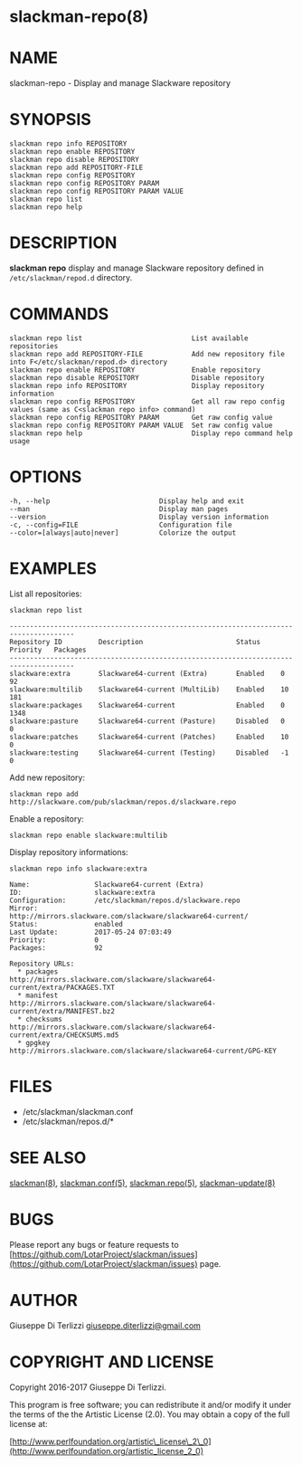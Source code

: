# slackman-repo(8)
# NAME

slackman-repo - Display and manage Slackware repository

# SYNOPSIS

    slackman repo info REPOSITORY
    slackman repo enable REPOSITORY
    slackman repo disable REPOSITORY
    slackman repo add REPOSITORY-FILE
    slackman repo config REPOSITORY
    slackman repo config REPOSITORY PARAM
    slackman repo config REPOSITORY PARAM VALUE
    slackman repo list
    slackman repo help

# DESCRIPTION

**slackman repo** display and manage Slackware repository defined in `/etc/slackman/repod.d`
directory.

# COMMANDS

    slackman repo list                           List available repositories
    slackman repo add REPOSITORY-FILE            Add new repository file into F</etc/slackman/repod.d> directory
    slackman repo enable REPOSITORY              Enable repository
    slackman repo disable REPOSITORY             Disable repository
    slackman repo info REPOSITORY                Display repository information
    slackman repo config REPOSITORY              Get all raw repo config values (same as C<slackman repo info> command)
    slackman repo config REPOSITORY PARAM        Get raw config value
    slackman repo config REPOSITORY PARAM VALUE  Set raw config value
    slackman repo help                           Display repo command help usage

# OPTIONS

    -h, --help                           Display help and exit
    --man                                Display man pages
    --version                            Display version information
    -c, --config=FILE                    Configuration file
    --color=[always|auto|never]          Colorize the output

# EXAMPLES

List all repositories:

    slackman repo list

    --------------------------------------------------------------------------------------
    Repository ID         Description                       Status     Priority   Packages
    --------------------------------------------------------------------------------------
    slackware:extra       Slackware64-current (Extra)       Enabled    0          92
    slackware:multilib    Slackware64-current (MultiLib)    Enabled    10         181
    slackware:packages    Slackware64-current               Enabled    0          1348
    slackware:pasture     Slackware64-current (Pasture)     Disabled   0          0
    slackware:patches     Slackware64-current (Patches)     Enabled    10         0
    slackware:testing     Slackware64-current (Testing)     Disabled   -1         0

Add new repository:

    slackman repo add http://slackware.com/pub/slackman/repos.d/slackware.repo

Enable a repository:

    slackman repo enable slackware:multilib

Display repository informations:

    slackman repo info slackware:extra

    Name:                Slackware64-current (Extra)
    ID:                  slackware:extra
    Configuration:       /etc/slackman/repos.d/slackware.repo
    Mirror:              http://mirrors.slackware.com/slackware/slackware64-current/
    Status:              enabled
    Last Update:         2017-05-24 07:03:49
    Priority:            0
    Packages:            92
    
    Repository URLs:
      * packages         http://mirrors.slackware.com/slackware/slackware64-current/extra/PACKAGES.TXT
      * manifest         http://mirrors.slackware.com/slackware/slackware64-current/extra/MANIFEST.bz2
      * checksums        http://mirrors.slackware.com/slackware/slackware64-current/extra/CHECKSUMS.md5
      * gpgkey           http://mirrors.slackware.com/slackware/slackware64-current/GPG-KEY

# FILES

- /etc/slackman/slackman.conf
- /etc/slackman/repos.d/\*

# SEE ALSO

[slackman(8)](../8/slackman.md), [slackman.conf(5)](../5/slackman.conf.md), [slackman.repo(5)](../5/slackman.repo.md), [slackman-update(8)](../8/slackman-update.md)

# BUGS

Please report any bugs or feature requests to 
[https://github.com/LotarProject/slackman/issues](https://github.com/LotarProject/slackman/issues) page.

# AUTHOR

Giuseppe Di Terlizzi <giuseppe.diterlizzi@gmail.com>

# COPYRIGHT AND LICENSE

Copyright 2016-2017 Giuseppe Di Terlizzi.

This program is free software; you can redistribute it and/or modify it
under the terms of the the Artistic License (2.0). You may obtain a
copy of the full license at:

[http://www.perlfoundation.org/artistic\_license\_2\_0](http://www.perlfoundation.org/artistic_license_2_0)
